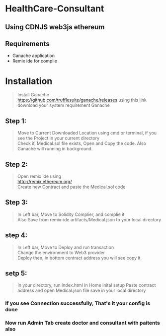# HealthCare-Consultant
## Using CDNJS web3js ethereum

## Requirements
- Ganache application
- Remix ide for complie

# Installation
  > Install Ganache <br>
  > https://github.com/trufflesuite/ganache/releases
  > using this link download your system requirement Ganache <br>
  
## Step 1:
> Move to Current Downloaded Location using cmd or terminal, if you see the Project in your current directory <br>
> Check if, Medical.sol file exists, Open and Copy the code. Also Ganache will running in background.

## Step 2:
> Open remix ide using <br> 
> http://remix.ethereum.org/ <br>
> Create new Contract and paste the Medical.sol code

## Step 3:
> In Left bar, Move to Solidity Complier, and complie it <br>
> Also Save from remix-ide artifacts/Medical.json to your local directory
  
## step 4:
> In Left bar, Move to Deploy and run transaction <br>
> Change the environment to Web3 provider<br>
> Deploy then, in bottom contract address you will see copy it

## setp 5:
> In your directory, run index.html 
> In Home inital setup Paste contract address and open Medical.json file save in your local directory

### If you see Connection successfully, That's it your config is done
### Now run Admin Tab create doctor and consultant with paitents also
